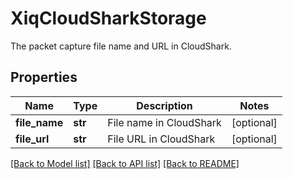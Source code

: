 # XiqCloudSharkStorage

The packet capture file name and URL in CloudShark.
## Properties
Name | Type | Description | Notes
------------ | ------------- | ------------- | -------------
**file_name** | **str** | File name in CloudShark | [optional] 
**file_url** | **str** | File URL in CloudShark | [optional] 

[[Back to Model list]](../README.md#documentation-for-models) [[Back to API list]](../README.md#documentation-for-api-endpoints) [[Back to README]](../README.md)


